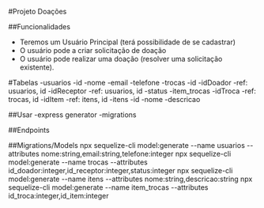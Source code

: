 #Projeto Doações

##Funcionalidades
- Teremos um Usuário Principal (terá possibilidade de se cadastrar)
- O usuário pode a criar solicitação de doação
- O usuário pode  realizar uma doação (resolver uma solicitação existente).

#Tabelas
-usuarios
	-id
	-nome
	-email
	-telefone
-trocas
	-id
	-idDoador
        -ref: usuarios, id
	-idReceptor
        -ref: usuarios, id
	-status
-item_trocas
	-idTroca
        -ref: trocas, id
	-idItem
        -ref: itens, id
-itens
	-id
	-nome
	-descricao

##Usar
-express generator
-migrations

##Endpoints


##Migrations/Models
npx sequelize-cli model:generate --name usuarios --attributes nome:string,email:string,telefone:integer
npx sequelize-cli model:generate --name trocas --attributes id_doador:integer,id_receptor:integer,status:integer
npx sequelize-cli model:generate --name itens --attributes nome:string,descricao:string
npx sequelize-cli model:generate --name item_trocas --attributes id_troca:integer,id_item:integer